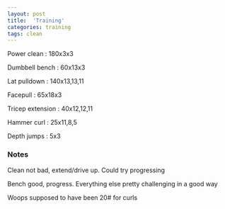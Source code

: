 ```yaml
---
layout: post
title:  'Training'
categories: training
tags: clean
---
```


Power clean  :  180x3x3

Dumbbell bench  :  60x13x3

Lat pulldown  :  140x13,13,11

Facepull  : 65x18x3

Tricep extension  :  40x12,12,11

Hammer curl  :  25x11,8,5

Depth jumps  :  5x3

### Notes

Clean not bad, extend/drive up. Could try progressing

Bench good, progress. Everything else pretty challenging in a good way

Woops supposed to have been 20# for curls
